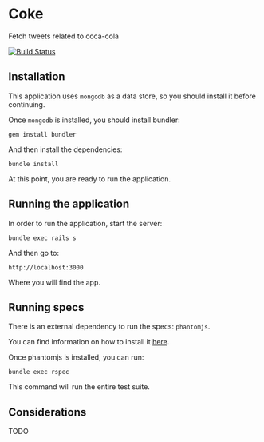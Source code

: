 # Coke

Fetch tweets related to coca-cola

[![Build Status](https://travis-ci.org/carvil/coke.png)](https://travis-ci.org/carvil/coke)

## Installation

This application uses `mongodb` as a data store, so you should install it before continuing.

Once `mongodb` is installed, you should install bundler:

    gem install bundler

And then install the dependencies:

    bundle install

At this point, you are ready to run the application.

## Running the application

In order to run the application, start the server:

    bundle exec rails s

And then go to:

    http://localhost:3000

Where you will find the app.

## Running specs

There is an external dependency to run the specs: `phantomjs`.

You can find information on how to install it [here](http://phantomjs.org).

Once phantomjs is installed, you can run:

    bundle exec rspec

This command will run the entire test suite.

## Considerations

TODO
